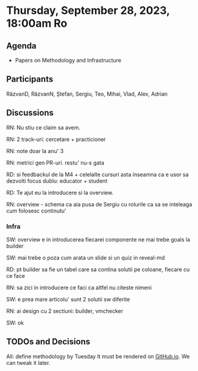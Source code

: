 # Thursday, September 28, 2023, 18:00am Ro

## Agenda

* Papers on Methodology and Infrastructure

## Participants

RăzvanD, RăzvanN, Ștefan, Sergiu, Teo, Mihai, Vlad, Alex, Adrian

## Discussions

RN: Nu stiu ce claim sa avem.

RN: 2 track-uri: cercetare + practicioner

RN: note doar la anu' 3

RN: metrici gen PR-uri. restu' nu-s gata

RD: si feedbackul de la M4 + celelalte cursuri
asta inseamna ca e usor sa dezvolti
focus dublu: educator + student

RD: Te ajut eu la introducere si la overview.

RN: overview - schema ca aia pusa de Sergiu cu rolurile ca sa se inteleaga cum folosesc continutu'

### Infra

SW: overview e in introducerea fiecarei componente
ne mai trebe goals la builder

SW: mai trebe o poza cum arata un slide si un quiz in reveal-md

RD: pt builder sa fie un tabel care sa contina solutii pe coloane, fiecare cu ce face

RN: sa zici in introducere ce faci ca altfel nu citeste nimeni

SW: e prea mare articolu'
sunt 2 solutii sw diferite

RN: ai design cu 2 sectiuni: builder, vmchecker

SW: ok

## TODOs and Decisions

All: define methodology by Tuesday
It must be rendered on [GitHub.io](https://open-education-hub.github.io/methodology).
We can tweak it later.
